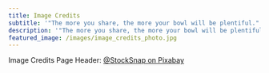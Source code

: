 ```yaml
---
title: Image Credits
subtitle: '"The more you share, the more your bowl will be plentiful." -- Belter proverb, The Expanse'
description: '"The more you share, the more your bowl will be plentiful." -- Belter proverb, The Expanse'
featured_image: /images/image_credits_photo.jpg
---
```


Image Credits Page Header: [@StockSnap on Pixabay](https://pixabay.com/photos/photographer-camera-lens-slr-698908/)  

